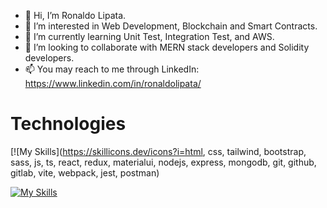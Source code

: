 - 👋 Hi, I’m Ronaldo Lipata.
- 👀 I’m interested in Web Development, Blockchain and Smart Contracts.
- 🌱 I’m currently learning Unit Test, Integration Test, and AWS.
- 💞️ I’m looking to collaborate with MERN stack developers and Solidity developers.
- 📫 You may reach to me through LinkedIn: https://www.linkedin.com/in/ronaldolipata/

# Technologies
[![My Skills](https://skillicons.dev/icons?i=html, css, tailwind, bootstrap, sass, js, ts, react, redux, materialui, nodejs, express, mongodb, git, github, gitlab, vite, webpack, jest, postman)

[![My Skills](https://skillicons.dev/icons?i=java,kotlin,nodejs,figma&theme=light)](https://skillicons.dev)
